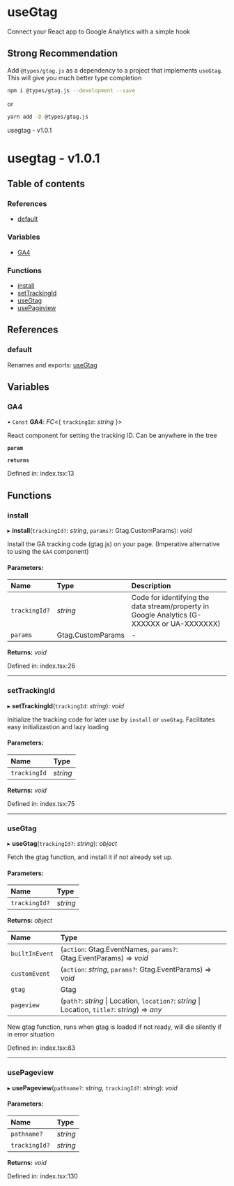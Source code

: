 
<a name="readmemd"></a>

# useGtag
Connect your React app to Google Analytics with a simple hook 

## Strong Recommendation
Add `@types/gtag.js` as a dependency to a project that implements `useGtag`. This will give you much better type completion
```bash
npm i @types/gtag.js --development --save
```
or
```bash
yarn add -D @types/gtag.js
```

<a name="_librarymd"></a>

usegtag - v1.0.1

# usegtag - v1.0.1

## Table of contents

### References

- [default](#default)

### Variables

- [GA4](#ga4)

### Functions

- [install](#install)
- [setTrackingId](#settrackingid)
- [useGtag](#usegtag)
- [usePageview](#usepageview)

## References

### default

Renames and exports: [useGtag](#usegtag)

## Variables

### GA4

• `Const` **GA4**: *FC*<{ `trackingId`: *string*  }\>

React component for setting the tracking ID. Can be anywhere in the tree

**`param`** 

**`returns`** 

Defined in: index.tsx:13

## Functions

### install

▸ **install**(`trackingId?`: *string*, `params?`: Gtag.CustomParams): *void*

Install the GA tracking code (gtag.js) on your page. (Imperative alternative to using the `GA4` component)

#### Parameters:

Name | Type | Description |
:------ | :------ | :------ |
`trackingId?` | *string* | Code for identifying the data stream/property in Google Analytics (G-XXXXXX or UA-XXXXXXX)   |
`params` | Gtag.CustomParams | - |

**Returns:** *void*

Defined in: index.tsx:26

___

### setTrackingId

▸ **setTrackingId**(`trackingId`: *string*): *void*

Initialize the tracking code for later use by `install` or `useGtag`. Facilitates easy initializastion and lazy loading

#### Parameters:

Name | Type |
:------ | :------ |
`trackingId` | *string* |

**Returns:** *void*

Defined in: index.tsx:75

___

### useGtag

▸ **useGtag**(`trackingId?`: *string*): *object*

Fetch the gtag function, and  install it if not already set up.

#### Parameters:

Name | Type |
:------ | :------ |
`trackingId?` | *string* |

**Returns:** *object*

Name | Type |
:------ | :------ |
`builtInEvent` | (`action`: Gtag.EventNames, `params?`: Gtag.EventParams) => *void* |
`customEvent` | (`action`: *string*, `params?`: Gtag.EventParams) => *void* |
`gtag` | Gtag |
`pageview` | (`path?`: *string* \| Location, `location?`: *string* \| Location, `title?`: *string*) => *any* |

New gtag function, runs when gtag is loaded if not ready, will die silently if in error situation

Defined in: index.tsx:83

___

### usePageview

▸ **usePageview**(`pathname?`: *string*, `trackingId?`: *string*): *void*

#### Parameters:

Name | Type |
:------ | :------ |
`pathname?` | *string* |
`trackingId?` | *string* |

**Returns:** *void*

Defined in: index.tsx:130

